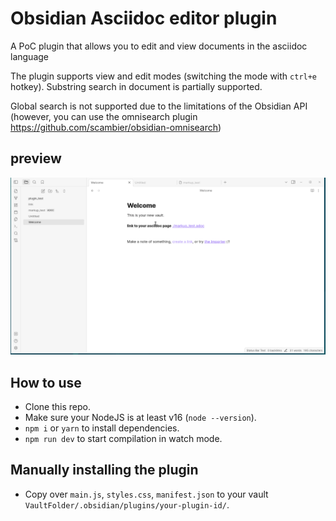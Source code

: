 # Obsidian Asciidoc editor plugin

A PoC plugin that allows you to edit and view documents in the asciidoc language

The plugin supports view and edit modes (switching the mode with `ctrl+e` hotkey). Substring search in document is partially supported.

Global search is not supported due to the limitations of the Obsidian API (however, you can use the omnisearch plugin https://github.com/scambier/obsidian-omnisearch)


## preview

![preview](./img/asciidoc.gif)

## How to use

- Clone this repo.
- Make sure your NodeJS is at least v16 (`node --version`).
- `npm i` or `yarn` to install dependencies.
- `npm run dev` to start compilation in watch mode.

## Manually installing the plugin

- Copy over `main.js`, `styles.css`, `manifest.json` to your vault `VaultFolder/.obsidian/plugins/your-plugin-id/`.
